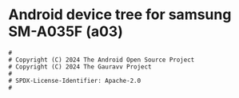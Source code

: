 # Android device tree for samsung SM-A035F (a03)

```
#
# Copyright (C) 2024 The Android Open Source Project
# Copyright (C) 2024 The Gauravv Project
#
# SPDX-License-Identifier: Apache-2.0
#
```
